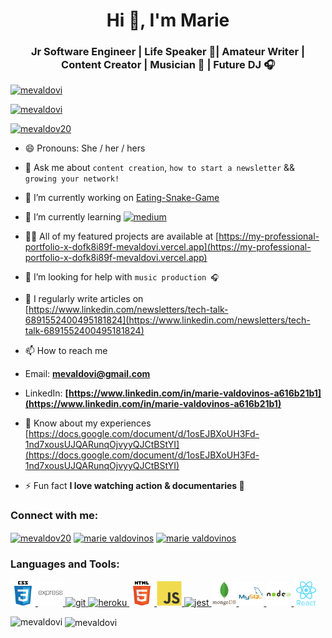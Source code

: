 
<h1 align="center">Hi 👋, I'm Marie</h1>
<h3 align="center">Jr Software Engineer | Life Speaker 📢| Amateur Writer | Content Creator | Musician 🎹 | Future DJ 🎧</h3>

<p><a href="https://komarev.com/ghpvc/?username=mevaldovi&style=flat-square"><img src="https://komarev.com/ghpvc/?username=mevaldovi&style=flat-square" alt="mevaldovi" /></a></p>

<p><a href="https://github.com/ryo-ma/github-profile-trophy"><img src="https://github-profile-trophy.vercel.app/?username=mevaldovi" alt="mevaldovi" /></a></p>

<p><a href="https://twitter.com/mevaldov20" target="blank"><img src="https://img.shields.io/twitter/follow/mevaldov20?logo=twitter&style=for-the-badge" alt="mevaldov20" /></a></p>

- 😄 Pronouns: She / her / hers

- 📣 Ask me about `content creation`, `how to start a newsletter` && `growing your network!` 

- 🔭 I’m currently working on [Eating-Snake-Game](https://github.com/mevaldovi/Eating-Snake-Game)

- 🌱 I’m currently learning [<img alt="medium" src="https://img.shields.io/badge/Python-FFD43B?style=for-the-badge&logo=python&logoColor=blue" />](https://docs.python.org/3/whatsnew/3.10.html)

- 👨‍💻 All of my featured projects are available at [https://my-professional-portfolio-x-dofk8i89f-mevaldovi.vercel.app](https://my-professional-portfolio-x-dofk8i89f-mevaldovi.vercel.app)

- 🤔 I’m looking for help with `music production 🎧`

- 📝 I regularly write articles on [https://www.linkedin.com/newsletters/tech-talk-6891552400495181824](https://www.linkedin.com/newsletters/tech-talk-6891552400495181824)

- 📫 How to reach me 
- Email: **mevaldovi@gmail.com**
- LinkedIn: **[https://www.linkedin.com/in/marie-valdovinos-a616b21b1](https://www.linkedin.com/in/marie-valdovinos-a616b21b1)**

- 📄 Know about my experiences [https://docs.google.com/document/d/1osEJBXoUH3Fd-1nd7xousUJQARunqOjvyyQJCtBStYI](https://docs.google.com/document/d/1osEJBXoUH3Fd-1nd7xousUJQARunqOjvyyQJCtBStYI)

- ⚡ Fun fact **I love watching action & documentaries 🎥**

<h3 align="left">Connect with me:</h3>
<p align="left">
<a href="https://twitter.com/mevaldov20" target="blank"><img align="center" src="https://raw.githubusercontent.com/rahuldkjain/github-profile-readme-generator/master/src/images/icons/Social/twitter.svg" alt="mevaldov20" height="30" width="40" /></a>
<a href="https://linkedin.com/in/marie valdovinos" target="blank"><img align="center" src="https://raw.githubusercontent.com/rahuldkjain/github-profile-readme-generator/master/src/images/icons/Social/linked-in-alt.svg" alt="marie valdovinos" height="30" width="40" /></a>
<a href="https://www.youtube.com/c/marie valdovinos" target="blank"><img align="center" src="https://raw.githubusercontent.com/rahuldkjain/github-profile-readme-generator/master/src/images/icons/Social/youtube.svg" alt="marie valdovinos" height="30" width="40" /></a>
</p>

<h3 align="left">Languages and Tools:</h3>
<p align="left"> <a href="https://www.w3schools.com/css/" target="_blank" rel="noreferrer"> <img src="https://raw.githubusercontent.com/devicons/devicon/master/icons/css3/css3-original-wordmark.svg" alt="css3" width="40" height="40"/> </a> <a href="https://expressjs.com" target="_blank" rel="noreferrer"> <img src="https://raw.githubusercontent.com/devicons/devicon/master/icons/express/express-original-wordmark.svg" alt="express" width="40" height="40"/> </a> <a href="https://git-scm.com/" target="_blank" rel="noreferrer"> <img src="https://www.vectorlogo.zone/logos/git-scm/git-scm-icon.svg" alt="git" width="40" height="40"/> </a> <a href="https://heroku.com" target="_blank" rel="noreferrer"> <img src="https://www.vectorlogo.zone/logos/heroku/heroku-icon.svg" alt="heroku" width="40" height="40"/> </a> <a href="https://www.w3.org/html/" target="_blank" rel="noreferrer"> <img src="https://raw.githubusercontent.com/devicons/devicon/master/icons/html5/html5-original-wordmark.svg" alt="html5" width="40" height="40"/> </a> <a href="https://developer.mozilla.org/en-US/docs/Web/JavaScript" target="_blank" rel="noreferrer"> <img src="https://raw.githubusercontent.com/devicons/devicon/master/icons/javascript/javascript-original.svg" alt="javascript" width="40" height="40"/> </a> <a href="https://jestjs.io" target="_blank" rel="noreferrer"> <img src="https://www.vectorlogo.zone/logos/jestjsio/jestjsio-icon.svg" alt="jest" width="40" height="40"/> </a> <a href="https://www.mongodb.com/" target="_blank" rel="noreferrer"> <img src="https://raw.githubusercontent.com/devicons/devicon/master/icons/mongodb/mongodb-original-wordmark.svg" alt="mongodb" width="40" height="40"/> </a> <a href="https://www.mysql.com/" target="_blank" rel="noreferrer"> <img src="https://raw.githubusercontent.com/devicons/devicon/master/icons/mysql/mysql-original-wordmark.svg" alt="mysql" width="40" height="40"/> </a> <a href="https://nodejs.org" target="_blank" rel="noreferrer"> <img src="https://raw.githubusercontent.com/devicons/devicon/master/icons/nodejs/nodejs-original-wordmark.svg" alt="nodejs" width="40" height="40"/> </a> <a href="https://reactjs.org/" target="_blank" rel="noreferrer"> <img src="https://raw.githubusercontent.com/devicons/devicon/master/icons/react/react-original-wordmark.svg" alt="react" width="40" height="40"/> </a> </p>

<p><img align="left" src="https://github-readme-stats.vercel.app/api/top-langs?username=mevaldovi&show_icons=true&locale=en&layout=compact" alt="mevaldovi" /></p>

<p>&nbsp;<img align="center" src="https://github-readme-stats.vercel.app/api?username=mevaldovi&show_icons=true&locale=en" alt="mevaldovi" /></p>


